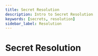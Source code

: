 ```yaml
---
title: Secret Resolution
description: Intro to Secret Resolution
keywords: [secrets, resolution]
sidebar_label: Resolution
---
```


# Secret Resolution
